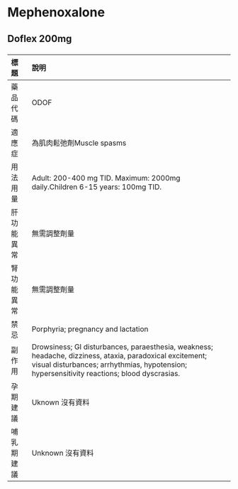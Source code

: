 # Mephenoxalone

## Doflex 200mg

##### 

| 標題       | 說明                                                                                                                                                                                                   |
|:-----------|:-------------------------------------------------------------------------------------------------------------------------------------------------------------------------------------------------------|
| 藥品代碼   | ODOF                                                                                                                                                                                                   |
| 適應症     | 為肌肉鬆弛劑Muscle spasms                                                                                                                                                                              |
| 用法用量   | Adult: 200-400 mg TID. Maximum: 2000mg daily.Children 6-15 years: 100mg TID.                                                                                                                           |
| 肝功能異常 | 無需調整劑量                                                                                                                                                                                           |
| 腎功能異常 | 無需調整劑量                                                                                                                                                                                           |
| 禁忌       | Porphyria; pregnancy and lactation                                                                                                                                                                     |
| 副作用     | Drowsiness; GI disturbances, paraesthesia, weakness; headache, dizziness, ataxia, paradoxical excitement; visual disturbances; arrhythmias, hypotension; hypersensitivity reactions; blood dyscrasias. |
| 孕期建議   | Uknown 沒有資料                                                                                                                                                                                        |
| 哺乳期建議 | Unknown 沒有資料                                                                                                                                                                                       |

